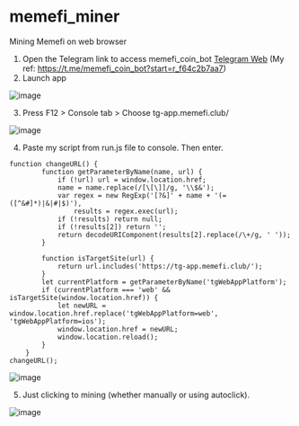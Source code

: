 # memefi_miner

Mining Memefi on web browser

1. Open the Telegram link to access memefi_coin_bot [Telegram Web](https://web.telegram.org/k/#?tgaddr=tg%3A%2F%2Fresolve%3Fdomain%3Dmemefi_coin_bot%26start%3Dr_f64c2b7aa7) (My ref: https://t.me/memefi_coin_bot?start=r_f64c2b7aa7)
2. Launch app

![image](https://github.com/khanh8910/memefi_miner/assets/29351796/b5311e84-9a49-4055-b6a0-1c0a64d980f1)

3. Press F12 > Console tab > Choose tg-app.memefi.club/

![image](https://github.com/khanh8910/memefi_miner/assets/29351796/32149114-9bc0-4a54-9ce4-b423e9d05dc2)

4. Paste my script from run.js file to console. Then enter.
```
function changeURL() {
        function getParameterByName(name, url) {
            if (!url) url = window.location.href;
            name = name.replace(/[\[\]]/g, '\\$&');
            var regex = new RegExp('[?&]' + name + '(=([^&#]*)|&|#|$)'),
                results = regex.exec(url);
            if (!results) return null;
            if (!results[2]) return '';
            return decodeURIComponent(results[2].replace(/\+/g, ' '));
        }

        function isTargetSite(url) {
            return url.includes('https://tg-app.memefi.club/');
        }
        let currentPlatform = getParameterByName('tgWebAppPlatform');
        if (currentPlatform === 'web' && isTargetSite(window.location.href)) {
            let newURL = window.location.href.replace('tgWebAppPlatform=web', 'tgWebAppPlatform=ios');
            window.location.href = newURL;
            window.location.reload();
        }
    }
changeURL();
```

![image](https://github.com/khanh8910/memefi_miner/assets/29351796/caa2ae05-6fc0-43e6-a2ef-58ec234aee54)


5. Just clicking to mining (whether manually or using autoclick).

![image](https://github.com/khanh8910/memefi_miner/assets/29351796/9b47ec05-1e29-4108-9bf5-cdb5049489e4)

